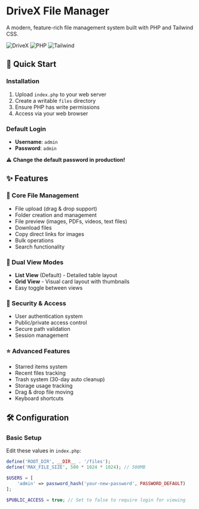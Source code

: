 # DriveX File Manager

A modern, feature-rich file management system built with PHP and Tailwind CSS.

![DriveX](https://img.shields.io/badge/DriveX-File%20Manager-blue)
![PHP](https://img.shields.io/badge/PHP-7.4%2B-purple)
![Tailwind](https://img.shields.io/badge/Tailwind-CSS-green)

## 🚀 Quick Start

### Installation
1. Upload `index.php` to your web server
2. Create a writable `files` directory
3. Ensure PHP has write permissions
4. Access via your web browser

### Default Login
- **Username**: `admin`
- **Password**: `admin`

⚠️ **Change the default password in production!**

## ✨ Features

### 📁 Core File Management
- File upload (drag & drop support)
- Folder creation and management  
- File preview (images, PDFs, videos, text files)
- Download files
- Copy direct links for images
- Bulk operations
- Search functionality

### 🎨 Dual View Modes
- **List View** (Default) - Detailed table layout
- **Grid View** - Visual card layout with thumbnails
- Easy toggle between views

### 🔐 Security & Access
- User authentication system
- Public/private access control
- Secure path validation
- Session management

### ⭐ Advanced Features
- Starred items system
- Recent files tracking
- Trash system (30-day auto cleanup)
- Storage usage tracking
- Drag & drop file moving
- Keyboard shortcuts

## 🛠️ Configuration

### Basic Setup
Edit these values in `index.php`:

```php
define('ROOT_DIR', __DIR__ . '/files');
define('MAX_FILE_SIZE', 500 * 1024 * 1024); // 500MB

$USERS = [
    'admin' => password_hash('your-new-password', PASSWORD_DEFAULT)
];

$PUBLIC_ACCESS = true; // Set to false to require login for viewing
